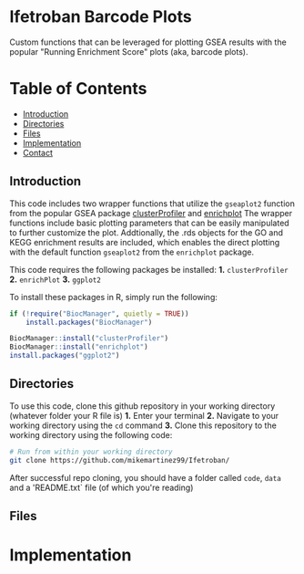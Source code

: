 # Ifetroban Barcode Plots
Custom functions that can be leveraged for plotting GSEA results with the popular "Running Enrichment Score" plots (aka, barcode plots).

# Table of Contents
- [Introduction](#introduction)
- [Directories](#directories)
- [Files](#files)
- [Implementation](#implementation)
- [Contact](#contact)


## Introduction
This code includes two wrapper functions that utilize the `gseaplot2` function from the popular GSEA package [clusterProfiler](https://bioconductor.org/packages/release/bioc/html/clusterProfiler.html) and [enrichplot](https://yulab-smu.top/biomedical-knowledge-mining-book/enrichplot.html)
The wrapper functions include basic plotting parameters that can be easily manipulated to further customize the plot.
Addtionally, the .rds objects for the GO and KEGG enrichment results are included, which enables the direct plotting with the default function `gseaplot2` from the `enrichplot` package.

This code requires the following packages be installed:
**1.** `clusterProfiler`
**2.** `enrichPlot`
**3.** `ggplot2`

To install these packages in R, simply run the following:
``` R
if (!require("BiocManager", quietly = TRUE))
    install.packages("BiocManager")

BiocManager::install("clusterProfiler")
BiocManager::install("enrichplot")
install.packages("ggplot2")
```

## Directories
To use this code, clone this github repository in your working directory (whatever folder your R file is)
**1.** Enter your terminal
**2.** Navigate to your working directory using the `cd` command
**3.** Clone this repository to the working directory using the following code:


``` bash
# Run from within your working directory
git clone https://github.com/mikemartinez99/Ifetroban/
```

After successful repo cloning, you should have a folder called `code`, `data` and a 'README.txt` file (of which you're reading)


## Files


# Implementation

